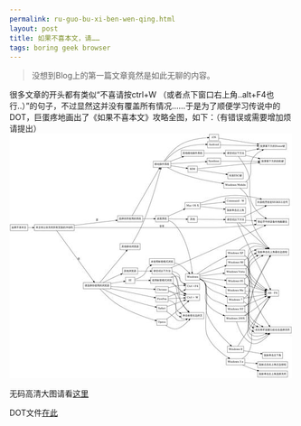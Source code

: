 ```yaml
---
permalink: ru-guo-bu-xi-ben-wen-qing.html
layout: post
title: 如果不喜本文，请……
tags: boring geek browser
---
```


>没想到Blog上的第一篇文章竟然是如此无聊的内容。

很多文章的开头都有类似“不喜请按ctrl+W （或者点下窗口右上角..alt+F4也行..）”的句子，不过显然这并没有覆盖所有情况……于是为了顺便学习传说中的DOT，巨蛋疼地画出了《如果不喜本文》攻略全图，如下：（有错误或需要增加烦请提出）![](images/tumblr_m9vbkgEZkc1rws8vt.jpg)

无码高清大图请看[这里](http://learn.tsinghua.edu.cn:8080/2011011262/upload/main.dot.jpeg)

DOT文件[在此](http://pastebin.com/xjun37py)

